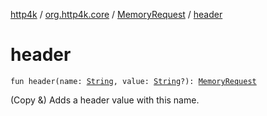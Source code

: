 [http4k](../../index.md) / [org.http4k.core](../index.md) / [MemoryRequest](index.md) / [header](./header.md)

# header

`fun header(name: `[`String`](https://kotlinlang.org/api/latest/jvm/stdlib/kotlin/-string/index.html)`, value: `[`String`](https://kotlinlang.org/api/latest/jvm/stdlib/kotlin/-string/index.html)`?): `[`MemoryRequest`](index.md)

(Copy &amp;) Adds a header value with this name.

